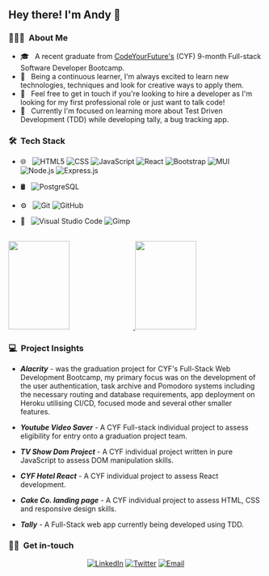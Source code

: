 <h2> Hey there! I'm Andy 👋</h2>

<h3> 👨🏻‍💻 &nbsp;About Me </h3>

- 🎓 &nbsp; A recent graduate from [CodeYourFuture's](https://github.com/CodeYourFuture) (CYF) 9-month Full-stack Software Developer Bootcamp.
- 💬 &nbsp; Being a continuous learner, I'm always excited to learn new technologies, techniques and look for creative ways to apply them.
- 💼 &nbsp; Feel free to get in touch if you're looking to hire a developer as I'm looking for my first professional role or just want to talk code!
- 🌱 &nbsp; Currently I'm focused on learning more about Test Driven Development (TDD) while developing tally, a bug tracking app.

<h3> 🛠 &nbsp;Tech Stack</h3>

- 🌐 &nbsp;
  ![HTML5](https://img.shields.io/badge/-HTML5-333333?style=flat&logo=HTML5)
  ![CSS](https://img.shields.io/badge/-CSS-333333?style=flat&logo=CSS3&logoColor=1572B6)
  ![JavaScript](https://img.shields.io/badge/-JavaScript-333333?style=flat&logo=javascript)
  ![React](https://img.shields.io/badge/-React-333333?style=flat&logo=react)
  ![Bootstrap](https://img.shields.io/badge/-Bootstrap-333333?style=flat&logo=bootstrap&logoColor=563D7C)
  ![MUI](https://img.shields.io/badge/-MUI-333333?style=flat&logo=MUI&logoColor=3f51b5)
  ![Node.js](https://img.shields.io/badge/-Node.js-333333?style=flat&logo=node.js)
  ![Express.js](https://img.shields.io/badge/-Express.js-333333?style=flat&logo=express)

- 🛢 &nbsp;
  ![PostgreSQL](https://img.shields.io/badge/-PostgreSQL-333333?style=flat&logo=postgresql)
- ⚙️ &nbsp;
  ![Git](https://img.shields.io/badge/-Git-333333?style=flat&logo=git)
  ![GitHub](https://img.shields.io/badge/-GitHub-333333?style=flat&logo=github)
- 🔧 &nbsp;
  ![Visual Studio Code](https://img.shields.io/badge/-Visual%20Studio%20Code-333333?style=flat&logo=visual-studio-code&logoColor=007ACC)
  ![Gimp](https://img.shields.io/badge/-Gimp-333333?style=flat&logo=Gimp&logoColor=786f58)
  
<br/>
<a href="https://github.com/andy-robertson">
  <img height="175em" width="49%" src="https://github-readme-stats.vercel.app/api?username=andy-robertson&theme=buefy&show_icons=true" />
  <img height="175em" width="49%" src="https://github-readme-stats.vercel.app/api/top-langs/?username=andy-robertson&theme=buefy&layout=compact" />
</a>
<br/>

<h3>💻 &nbsp;Project Insights </h3>

- _**Alacrity**_ - was the graduation project for CYF's Full-Stack Web Development Bootcamp, my primary focus was on the development of the user authentication, task archive and Pomodoro systems including the necessary routing and database requirements, app deployment on Heroku utilising CI/CD, focused mode and several other smaller features.

- _**Youtube Video Saver**_ - A CYF Full-stack individual project to assess eligibility for entry onto a graduation project team.
- _**TV Show Dom Project**_ - A CYF individual project written in pure JavaScript to assess DOM manipulation skills.
- _**CYF Hotel React**_ - A CYF individual project to assess React development.
- _**Cake Co. landing page**_ - A CYF individual project to assess HTML, CSS and responsive design skills.
- _**Tally**_ - A Full-Stack web app currently being developed using TDD.

<h3> 🤝🏻 &nbsp;Get in-touch </h3>

<p align="center">
<a href="https://www.linkedin.com/in/andrew-j-r/"><img alt="LinkedIn" src="https://img.shields.io/badge/LinkedIn-Andy%20Robertson-blue?style=flat-square&logo=linkedin"></a>
<a href="https://www.twitter.com/AndyR_Decoded/"><img alt="Twitter" src="https://img.shields.io/badge/Twitter-Andy%20Robertson-blue?style=flat-square&logo=Twitter"></a>
<a href="mailto:andy.robertson@posgteo.uk"><img alt="Email" src="https://img.shields.io/badge/Email-andy.robertson@posteo.uk-blue?style=flat-square&logo=gmail"></a>
</p>
